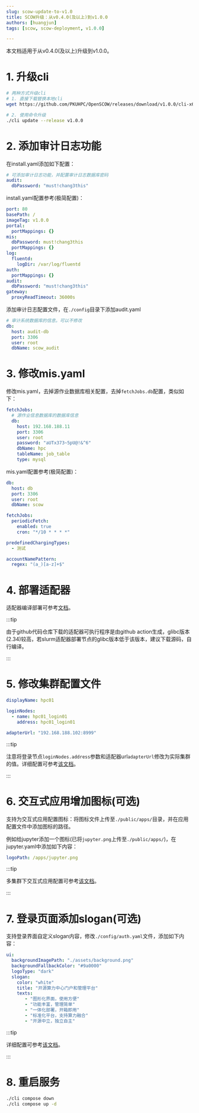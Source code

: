 ```yaml
---
slug: scow-update-to-v1.0
title: SCOW升级：从v0.4.0(及以上)到v1.0.0
authors: [huangjun]
tags: [scow, scow-deployment, v1.0.0]

---
```



本文档适用于从v0.4.0(及以上)升级到v1.0.0。

# 1. 升级cli

```bash
# 两种方式升级cli
# 1. 直接下载替换本地cli
wget https://github.com/PKUHPC/OpenSCOW/releases/download/v1.0.0/cli-x64

# 2. 使用命令升级
./cli update --release v1.0.0
```

# 2. 添加审计日志功能

在install.yaml添加如下配置：

```yaml
# 可添加审计日志功能，并配置审计日志数据库密码
audit:
  dbPassword: "must!chang3this"
```

install.yaml配置参考(极简配置)：

```yaml
port: 80
basePath: /
imageTag: v1.0.0
portal:
  portMappings: {}
mis:
  dbPassword: must!chang3this
  portMappings: {}
log:
  fluentd:
    logDir: /var/log/fluentd
auth:
  portMappings: {}
audit:
  dbPassword: "must!chang3this"
gateway:
  proxyReadTimeout: 36000s
```

添加审计日志配置文件，在`./config`目录下添加audit.yaml

```yaml
# 审计系统数据库的信息。可以不修改
db:
  host: audit-db
  port: 3306
  user: root
  dbName: scow_audit
```

# 3. 修改mis.yaml

修改mis.yaml，去掉源作业数据库相关配置，去掉`fetchJobs.db`配置，类似如下：

```yaml
fetchJobs:
  # 源作业信息数据库的数据库信息
  db:
    host: 192.168.188.11
    port: 3306
    user: root
    password: "aUTx373~5pU@!&^6"
    dbName: hpc
    tableName: job_table
    type: mysql
```

mis.yaml配置参考(极简配置)：

```yaml
db:
  host: db
  port: 3306
  user: root
  dbName: scow

fetchJobs:
  periodicFetch:
    enabled: true
    cron: "*/10 * * * *"

predefinedChargingTypes:
  - 测试

accountNamePattern:
  regex: "(a_)[a-z]+$"
```

# 4. 部署适配器

适配器编译部署可参考[文档](https://github.com/PKUHPC/OpenSCOW-slurm-adapter/blob/master/docs/deploy.md)。

:::tip

由于github代码仓库下载的适配器可执行程序是由github action生成，glibc版本(2.34)较高，若slurm适配器部署节点的glibc版本低于该版本，建议下载源码，自行编译。

:::

# 5. 修改集群配置文件

```yaml
displayName: hpc01

loginNodes:
  - name: hpc01_login01
    address: hpc01_login01

adapterUrl: "192.168.188.102:8999"
```

:::tip

注意将登录节点`loginNodes.address`参数和适配器url`adapterUrl`修改为实际集群的值。详细配置可参考[该文档](https://pkuhpc.github.io/OpenSCOW/docs/deploy/config/cluster-config)。

:::

# 6. 交互式应用增加图标(可选)

支持为交互式应用配置图标：将图标文件上传至`./public/apps/`目录，并在应用配置文件中添加图标的路径。

例如给jupyter添加一个图标(已将`jupyter.png`上传至`./public/apps/`)，在jupyter.yaml中添加如下内容：

```yaml
logoPath: /apps/jupyter.png
```

:::tip

多集群下交互式应用配置可参考[该文档](https://pkuhpc.github.io/OpenSCOW/docs/deploy/config/portal/apps/configure-cluster-apps)。

:::

# 7. 登录页面添加slogan(可选)

支持登录界面自定义slogan内容，修改`./config/auth.yaml`文件，添加如下内容：

```yaml
ui:
  backgroundImagePath: "./assets/background.png"
  backgroundFallbackColor: "#9a0000"
  logoType: "dark"
  slogan: 
    color: "white"
    title: "开源算力中心门户和管理平台"
    texts:
       - "图形化界面，使用方便"
       - "功能丰富，管理简单"
       - "一体化部署，开箱即用"
       - "标准化平台，支持算力融合"
       - "开源中立，独立自主"
```

:::tip

详细配置可参考[该文档](https://pkuhpc.github.io/OpenSCOW/docs/deploy/config/auth/config)。

:::

# 8. 重启服务

```Bash
./cli compose down
./cli compose up -d 
```